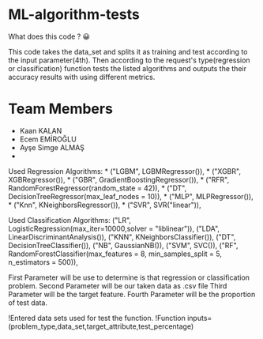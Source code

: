 # ML-algorithm-tests

What does this code ? 😀

This code takes the data_set and splits it as training and test according to the input parameter(4th). Then according to the request's type(regression or classification) function tests the listed algorithms and outputs the their accuracy results with using different metrics.

# **Team Members**
* Kaan KALAN
* Ecem EMİROĞLU
* Ayşe Simge ALMAŞ
* 
Used Regression Algorithms:
            * ("LGBM", LGBMRegressor()),
            * ("XGBR", XGBRegressor()),
            * ("GBR", GradientBoostingRegressor()),
            * ("RFR", RandomForestRegressor(random_state = 42)),
            * ("DT", DecisionTreeRegressor(max_leaf_nodes = 10)),
            * ("MLP", MLPRegressor()),
            * ("Knn", KNeighborsRegressor()),
            * ("SVR", SVR("linear")),


Used Classification Algorithms:
            ("LR", LogisticRegression(max_iter=10000,solver = "liblinear")),
            ("LDA", LinearDiscriminantAnalysis()),
            ("KNN", KNeighborsClassifier()),
            ("DT", DecisionTreeClassifier()),
            ("NB", GaussianNB()),
            ("SVM", SVC()),
            ("RF", RandomForestClassifier(max_features = 8, 
                                      min_samples_split = 5, 
                                      n_estimators = 500)),

  First Parameter will be use to determine is that regression or classification problem.
  Second Parameter will be our taken data as .csv file
  Third Parameter will be the target feature.
  Fourth Parameter will be the proportion of test data.

!Entered data sets used for test the function. 
!Function inputs=(problem_type,data_set,target_attribute,test_percentage)
